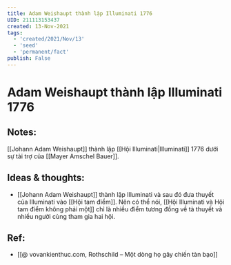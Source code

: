 ```yaml
---
title: Adam Weishaupt thành lập Illuminati 1776
UID: 211113153437
created: 13-Nov-2021
tags:
  - 'created/2021/Nov/13'
  - 'seed'
  - 'permanent/fact'
publish: False
---
```

# Adam Weishaupt thành lập Illuminati 1776

## Notes:
[[Johann Adam Weishaupt]] thành lập [[Hội Illuminati|Illuminati]] 1776 dưới sự tài trợ của [[Mayer Amschel Bauer]].

## Ideas & thoughts:
- [[Johann Adam Weishaupt]] thành lập Illuminati và sau đó đưa thuyết của Illuminati vào [[Hội tam điểm]]. Nên có thể nói, [[Hội Illuminati và Hội tam điểm không phải một]] chỉ là nhiều điểm tương đồng về tà thuyết và nhiều người cùng tham gia hai hội.

## Ref:
- [[@ vovankienthuc.com, Rothschild – Một dòng họ gây chiến tàn bạo]]

